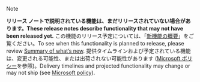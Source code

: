  > [!NOTE]
 >  <span data-ttu-id="a820c-101">**リリース ノートで説明されている機能は、まだリリースされていない場合があります。**</span><span class="sxs-lookup"><span data-stu-id="a820c-101">**These release notes describe functionality that may not have been released yet.**</span></span>
<span data-ttu-id="a820c-102">この機能のリリース予定については、「[新機能の概要](/business-applications-release-notes/April18/microsoft-social-engagement/overview)」をご覧ください。</span><span class="sxs-lookup"><span data-stu-id="a820c-102">To see when this functionality is planned to release, please review [Summary of what’s new](/business-applications-release-notes/April18/microsoft-social-engagement/overview).</span></span> <span data-ttu-id="a820c-103">提供タイムラインおよび予定されている機能は、変更される可能性、または出荷されない可能性があります ([Microsoft ポリシー](https://go.microsoft.com/fwlink/p/?linkid=2007332)を参照)。</span><span class="sxs-lookup"><span data-stu-id="a820c-103">Delivery timelines and projected functionality may change or may not ship (see [Microsoft policy](https://go.microsoft.com/fwlink/p/?linkid=2007332)).</span></span> 
